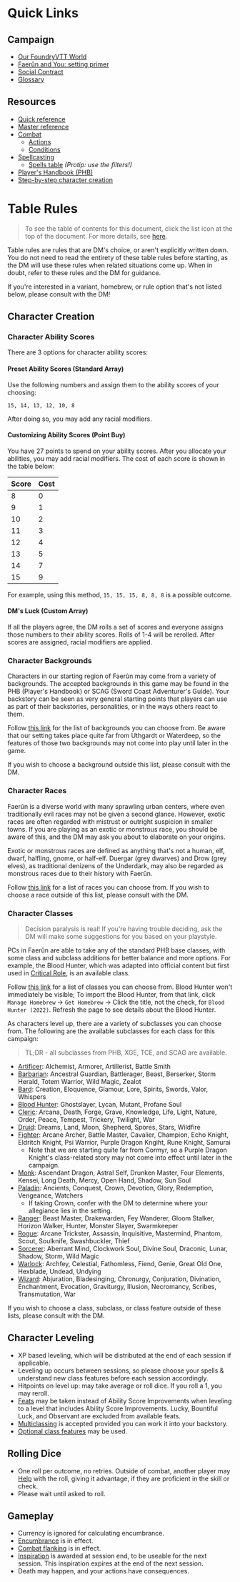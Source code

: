 # Quick Links

## Campaign
- [Our FoundryVTT World](https://fvtt2.mustachecat.dev)
- [Faerûn and You: setting primer](./Faerun-and-You.md)
- [Social Contract](./Social-Contract.md)
- [Glossary](./Glossary.md)

## Resources
- [Quick reference](https://5e.tools/quickreference.html#bookref-quick)
- [Master reference](https://5e.tools)
- [Combat](https://5e.tools/book.html#phb,9)
	- [Actions](https://5e.tools/actions.html#activate%20an%20item_dmg,flstmiscellaneous:srd=1~basic%20rules=1,flopmiscellaneous:extend)
	- [Conditions](https://5e.tools/conditionsdiseases.html#blinded_phb,flsttype:status=0,floptype:extend)
- [Spellcasting](https://5e.tools/book.html#phb,10)
	- [Spells table](https://5e.tools/spells.html#acid%20splash_phb) _(Protip: use the filters!)_
- [Player's Handbook (PHB)](https://5e.tools/book.html#phb)
- [Step-by-step character creation](https://5e.tools/book.html#phb,1)

# Table Rules

> To see the table of contents for this document, click the list icon at the top of the document. For more details, see [here](https://github.blog/changelog/2021-04-13-table-of-contents-support-in-markdown-files/).

Table rules are rules that are DM's choice, or aren't explicitly written down. You do not need to read the entirety of these table rules before starting, as the DM will use these rules when related situations come up. When in doubt, refer to these rules and the DM for guidance.

If you're interested in a variant, homebrew, or rule option that's not listed below, please consult with the DM!

## Character Creation

### Character Ability Scores 
There are 3 options for character ability scores:

#### Preset Ability Scores (Standard Array)
Use the following numbers and assign them to the ability scores of your choosing:
```
15, 14, 13, 12, 10, 8
```
After doing so, you may add any racial modifiers.

#### Customizing Ability Scores (Point Buy)
You have 27 points to spend on your ability scores. After you allocate your abilities, you may add racial modifiers. The cost of each score is shown in the table below:

| Score | Cost |
| ----- | ---- |
| 8     | 0    |
| 9     | 1    |
| 10    | 2    |
| 11    | 3    |
| 12    | 4    |
| 13    | 5    |
| 14    | 7    |
| 15    | 9    |

For example, using this method, `15, 15, 15, 8, 8, 8` is a possible outcome.

#### DM's Luck (Custom Array)
If all the players agree, the DM rolls a set of scores and everyone assigns those numbers to their ability scores. Rolls of 1-4 will be rerolled. After scores are assigned, racial modifiers are applied.

### Character Backgrounds
Characters in our starting region of Faerûn may come from a variety of backgrounds. The accepted backgrounds in this game may be found in the PHB (Player's Handbook) or SCAG (Sword Coast Adventurer's Guide). Your backstory can be seen as very general starting points that players can use as part of their backstories, personalities, or in the ways others react to them.

Follow [this link](https://5e.tools/backgrounds.html#baldur's%20gate%20acolyte_bgdia,flstsource:toa=0~aag=0~mot=0~egw=0~ggr=0~bgdia=0~ai=0~wbtw=0~gos=0~vrgr=0~cos=0~erlw=0~dsotdq=0~scc=0,flopsource:extend) for the list of backgrounds you can choose from. Be aware that our setting takes place quite far from Uthgardt or Waterdeep, so the features of those two backgrounds may not come into play until later in the game.

If you wish to choose a background outside this list, please consult with the DM.

### Character Races
Faerûn is a diverse world with many sprawling urban centers, where even traditionally evil races may not be given a second glance. However, exotic races are often regarded with mistrust or outright suspicion in smaller towns. If you are playing as an exotic or monstrous race, you should be aware of this, and the DM may ask you about to elaborate on your origins.

Exotic or monstrous races are defined as anything that's not a human, elf, dwarf, halfling, gnome, or half-elf. Duergar (grey dwarves) and Drow (grey elves), as traditional denizens of the Underdark, may also be regarded as monstrous races due to their history with Faerûn.

Follow [this link](https://5e.tools/races.html#custom%20lineage_tce,flstsource:dmg=0~eepc=0~egw=0~mpmm=0~aag=0~erlw=0~ggr=0~mot=0~vrgr=0~mtf=0~wbtw=0~idrotf=0~dsotdq=0~scc=0~ai=0,flopsource:extend,flstspeed:fly=2,flopspeed:extend,flsttraits:monstrous%20race=2,floptraits:extend,flstlanguages:common=1,floplanguages:extend) for a list of races you can choose from. If you wish to choose a race outside of this list, please consult with the DM.

### Character Classes
> Decision paralysis is real! If you're having trouble deciding, ask the DM will make some suggestions for you based on your playstyle.

PCs in Faerûn are able to take any of the standard PHB base classes, with some class and subclass additions for better balance and more options. For example, the Blood Hunter, which was adapted into official content but first used in [Critical Role](https://en.wikipedia.org/wiki/Critical_Role), is an available class.

Follow [this link](https://5e.tools/classes.html#artificer_tce) for a list of classes you can choose from. Blood Hunter won't immediately be visible; To import the Blood Hunter, from that link, click `Manage Homebrew` ->  `Get Homebrew` -> Click the title, not the check, for `Blood Hunter (2022)`. Refresh the page to see details about the Blood Hunter.

As characters level up, there are a variety of subclasses you can choose from. The following are the available subclasses for each class for this campaign:

> TL;DR - all subclasses from PHB, XGE, TCE, and SCAG are available.

- [Artificer](https://5e.tools/classes.html#artificer_tce,state:isshowfluff=b1~sub-alchemist-tce=b1~sub-armorer-tce=b1~sub-artillerist-tce=b1~sub-battle-smith-tce=b1): Alchemist, Armorer, Artillerist, Battle Smith
- [Barbarian](https://5e.tools/classes.html#barbarian_phb,state:isshowfluff=b1~sub-ancestral-guardian-xge=b1~sub-battlerager-scag=b1~sub-beast-tce=b1~sub-berserker-phb=b1~sub-storm-herald-xge=b1~sub-totem-warrior-phb=b1~sub-zealot-xge=b1~sub-wild-magic-tce=b1): Ancestral Guardian, Battlerager, Beast, Berserker, Storm Herald, Totem Warrior, Wild Magic, Zealot
- [Bard](https://5e.tools/classes.html#bard_phb,state:isshowfluff=b1~sub-creation-tce=b1~sub-eloquence-tce=b1~sub-glamour-xge=b1~sub-lore-phb=b1~sub-spirits-vrgr=b1~sub-swords-xge=b1~sub-valor-phb=b1~sub-whispers-xge=b1): Creation, Eloquence, Glamour, Lore, Spirits, Swords, Valor, Whispers
- [Blood Hunter](https://5e.tools/classes.html#blood%20hunter_bh2022,state:isshowfluff=b1~sub-ghostslayer-bh2022=b1~sub-lycan-bh2022=b1~sub-mutant-bh2022=b1~sub-profane-soul-bh2022=b1): Ghostslayer, Lycan, Mutant, Profane Soul
- [Cleric](https://5e.tools/classes.html#cleric_phb,state:isshowfluff=b1~sub-arcana-scag=b1~sub-death-dmg=b1~sub-forge-xge=b1~sub-grave-xge=b1~sub-knowledge-phb=b1~sub-life-phb=b1~sub-light-phb=b1~sub-nature-phb=b1~sub-order-tce=b1~sub-peace-tce=b1~sub-tempest-phb=b1~sub-trickery-phb=b1~sub-twilight-tce=b1~sub-war-phb=b1): Arcana, Death, Forge, Grave, Knowledge, Life, Light, Nature, Order, Peace, Tempest, Trickery, Twilight, War
- [Druid](https://5e.tools/classes.html#druid_phb,state:isshowfluff=b1~sub-dreams-xge=b1~sub-spores-tce=b1~sub-stars-tce=b1~sub-land-phb=b1~sub-moon-phb=b1~sub-shepherd-xge=b1~sub-wildfire-tce=b1): Dreams, Land, Moon, Shepherd, Spores, Stars, Wildfire
- [Fighter](https://5e.tools/classes.html#fighter_phb,state:isshowfluff=b1~sub-arcane-archer-xge=b1~sub-battle-master-phb=b1~sub-cavalier-xge=b1~sub-champion-phb=b1~sub-echo-knight-egw=b1~sub-eldritch-knight-phb=b1~sub-psi-warrior-tce=b1~sub-purple-dragon-knight-banneret-scag=b1~sub-rune-knight-tce=b1~sub-samurai-xge=b1): Arcane Archer, Battle Master, Cavalier, Champion, Echo Knight, Eldritch Knight, Psi Warrior, Purple Dragon Kngiht, Rune Knight, Samurai 
	- Note that we are starting quite far from Cormyr, so a Purple Dragon Knight's class-related story may not come into effect until later in the campaign.
- [Monk](https://5e.tools/classes.html#monk_phb,state:isshowfluff=b1~sub-mercy-tce=b1~sub-shadow-phb=b1~sub-ascendant-dragon-ftd=b1~sub-astral-self-tce=b1~sub-drunken-master-xge=b1~sub-four-elements-phb=b1~sub-kensei-xge=b1~sub-long-death-scag=b1~sub-open-hand-phb=b1~sub-sun-soul-xge=b1): Ascendant Dragon, Astral Self, Drunken Master, Four Elements, Kensei, Long Death, Mercy, Open Hand, Shadow, Sun Soul
- [Paladin](https://5e.tools/classes.html#paladin_phb,state:isshowfluff=b1~sub-conquest-xge=b1~sub-devotion-phb=b1~sub-glory-tce=b1~sub-redemption-xge=b1~sub-ancients-phb=b1~sub-crown-scag=b1~sub-watchers-tce=b1~sub-vengeance-phb=b1): Ancients, Conquest, Crown, Devotion, Glory, Redemption, Vengeance, Watchers
	- If taking Crown, confer with the DM to determine where your allegiance lies in the setting.
- [Ranger](https://5e.tools/classes.html#ranger_phb,state:isshowfluff=b1~sub-beast-master-phb=b1~sub-drakewarden-ftd=b1~sub-fey-wanderer-tce=b1~sub-gloom-stalker-xge=b1~sub-horizon-walker-xge=b1~sub-hunter-phb=b1~sub-monster-slayer-xge=b1~sub-swarmkeeper-tce=b1): Beast Master, Drakewarden, Fey Wanderer, Gloom Stalker, Horizon Walker, Hunter, Monster Slayer, Swarmkeeper
- [Rogue](https://5e.tools/classes.html#rogue_phb,state:isshowfluff=b1~sub-arcane-trickster-phb=b1~sub-assassin-phb=b1~sub-inquisitive-xge=b1~sub-mastermind-xge=b1~sub-phantom-tce=b1~sub-scout-xge=b1~sub-soulknife-tce=b1~sub-swashbuckler-xge=b1~sub-thief-phb=b1): Arcane Trickster, Assassin, Inquisitive, Mastermind, Phantom, Scout, Soulknife, Swashbuckler, Thief
- [Sorcerer](https://5e.tools/classes.html#sorcerer_phb,state:isshowfluff=b1~sub-aberrant-mind-tce=b1~sub-clockwork-soul-tce=b1~sub-divine-soul-xge=b1~sub-draconic-phb=b1~sub-lunar-dsotdq=b1~sub-shadow-xge=b1~sub-storm-xge=b1~sub-wild-phb=b1): Aberrant Mind, Clockwork Soul, Divine Soul, Draconic, Lunar, Shadow, Storm, Wild Magic
- [Warlock](https://5e.tools/classes.html#warlock_phb,state:isshowfluff=b1~sub-archfey-phb=b1~sub-celestial-xge=b1~sub-fathomless-tce=b1~sub-fiend-phb=b1~sub-genie-tce=b1~sub-great-old-one-phb=b1~sub-hexblade-xge=b1~sub-undead-vrgr=b1~sub-undying-scag=b1): Archfey, Celestial, Fathomless, Fiend, Genie, Great Old One, Hexblade, Undead, Undying
- [Wizard](https://5e.tools/classes.html#wizard_phb,state:isshowfluff=b1~sub-bladesinging-tce=b1~sub-chronurgy-egw=b1~sub-graviturgy-egw=b1~sub-scribes-tce=b1~sub-abjuration-phb=b1~sub-conjuration-phb=b1~sub-divination-phb=b1~sub-enchantment-phb=b1~sub-evocation-phb=b1~sub-illusion-phb=b1~sub-necromancy-phb=b1~sub-transmutation-phb=b1~sub-war-xge=b1): Abjuration, Bladesinging, Chronurgy, Conjuration, Divination, Enchantment, Evocation, Graviturgy, Illusion, Necromancy, Scribes, Transmutation, War

If you wish to choose a class, subclass, or class feature outside of these lists, please consult with the DM.

## Character Leveling
- XP based leveling, which will be distributed at the end of each session if applicable.
- Leveling up occurs between sessions, so please choose your spells & understand new class features before each session accordingly.
- Hitpoints on level up: may take average or roll dice. If you roll a 1, you may reroll.
- [Feats](https://5e.tools/variantrules.html#feats_phb) may be taken instead of Ability Score Improvements when leveling to a level that includes Ability Score Improvements. Lucky, Bountiful Luck, and Observant are excluded from available feats.
- [Multiclassing](https://5e.tools/variantrules.html#multiclassing_phb) is accepted provided you can work it into your backstory.
- [Optional class features](https://5e.tools/variantrules.html#optional%20class%20features_tce) may be used.

## Rolling Dice
- One roll per outcome, no retries. Outside of combat, another player may [Help](https://5e.tools/actions.html#help_phb) with the roll, giving it advantage, if they are proficient in the skill or check.
- Please wait until asked to roll.

## Gameplay
- Currency is ignored for calculating encumbrance. 
- [Encumbrance](https://5e.tools/variantrules.html#encumbrance_phb) is in effect.
- [Combat flanking](https://5e.tools/variantrules.html#flanking_dmg) is in effect.
- [Inspiration](https://5e.tools/variantrules.html#inspiration_phb) is awarded at session end, to be useable for the next session. This inspiration expires at the end of the next session.
- Death may happen, and your actions have consequences.
